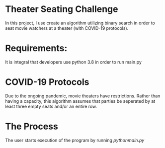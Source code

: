 # Theater Seating Challenge

In this project, I use create an algorithm utilizing binary search in order to seat movie watchers at a theater (with COVID-19 protocols).

# Requirements:

It is integral that developers use python 3.8 in order to run main.py

# COVID-19 Protocols

Due to the ongoing pandemic, movie theaters have restrictions. Rather than having a capacity, this algorithm assumes that parties be seperated by at least three empty seats and/or an entire row.

# The Process

The user starts execution of the program by running $python main.py$
